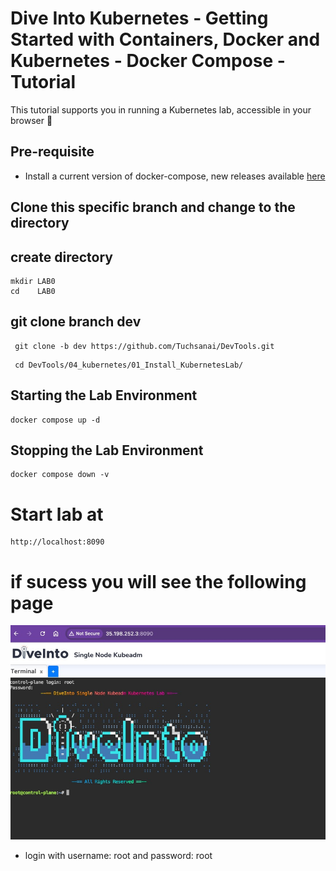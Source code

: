 # Dive Into Kubernetes - Getting Started with Containers, Docker and Kubernetes - Docker Compose - Tutorial

This tutorial supports you in running a Kubernetes lab, accessible in your browser 🚀

## Pre-requisite

* Install a current version of docker-compose, new releases available [here](https://github.com/docker/compose/releases)

## Clone this specific branch and change to the directory


## create directory

   
    mkdir LAB0
    cd    LAB0
    

## git clone branch dev
    
    
   ```
    git clone -b dev https://github.com/Tuchsanai/DevTools.git
   ```
   
   ```   
    cd DevTools/04_kubernetes/01_Install_KubernetesLab/
   ```




## Starting the Lab Environment 

```
docker compose up -d
```


 
## Stopping the Lab Environment

```
docker compose down -v
```



# Start lab at

```
http://localhost:8090
```

# if sucess you will see the following page

![Kubernetes Lab](./images/k0.jpg)

* login with username: root and password: root